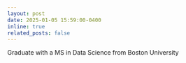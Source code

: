 ```yaml
---
layout: post
date: 2025-01-05 15:59:00-0400
inline: true
related_posts: false
---
```


Graduate with a MS in Data Science from Boston University